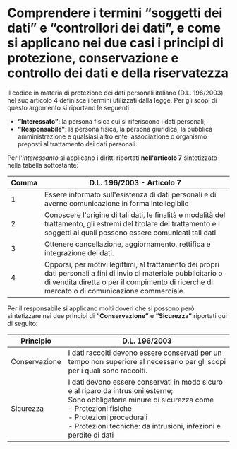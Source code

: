# Comprendere i termini “soggetti dei dati” e “controllori dei dati”, e come si applicano nei due casi i principi di protezione, conservazione e controllo dei dati e della riservatezza

Il codice in materia di protezione dei dati personali italiano (D.L. 196/2003) nel suo articolo 4 definisce i termini utilizzati dalla Iegge. Per gli
scopi di questo argomento si riportano le seguenti:

* **“Interessato”**: la persona fisica cui si riferiscono i dati personali;
* **“Responsabile”**: la persona fisica, la persona giuridica, la pubblica amministrazione e qualsiasi altro ente, associazione o organismo preposti
al trattamento dei dati personali.

Per l'_interessanto_ si applicano i diritti riportati **nell'articolo 7** sintetizzato nella tabella sottostante:

| Comma|  D.L. 196/2003 - Articolo 7                                       |
|---------|--------------------------------------------------------------------------------------------------------------------------------------------------------------------------------------------------------------------|
| 1 | Essere informato sull'esistenza di dati personali e di averne comunicazione in forma intellegibile                                                                                                                 |
| 2 | Conoscere l'origine di tali dati, le finalità e modalità del trattamento, gli estremi del titolare del trattamento e i soggetti ai quali possono essere comunicati tali dati                                       |
| 3 | Ottenere cancellazione, aggiornamento, rettifica e integrazione dei dati.                                                                                                                                          |
| 4 | Opporsi, per motivi legittimi, al trattamento dei propri dati personali a fini di invio di materiale pubblicitario o di vendita diretta o per il compimento di ricerche di mercato o di comunicazione commerciale. |

Per il responsabile si applicano molti doveri che si possono però sintetizzare nei due principi di **“Conservazione”** e **“Sicurezza”** riportati qui di
seguito:


| Principio |  D.L. 196/2003 |
|---------|-------------------|
| Conservazione | I dati raccolti devono essere conservati per un tempo non superiore al necessario per gli scopi per i quali sono raccolti. |
| Sicurezza | I dati devono essere conservati in modo sicuro e al riparo da intrusioni esterne; <br /> Sono obbligatorie minure di sicurezza come <br /> - Protezioni fisiche <br /> - Protezioni procedurali <br /> - Protezioni tecniche: da intrusioni, infezioni e perdite di dati |
